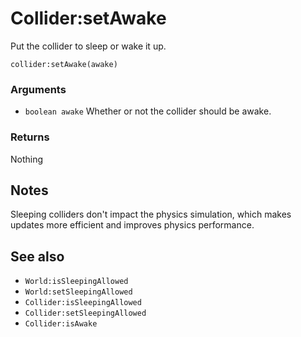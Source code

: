 <!--
category: reference
-->

Collider:setAwake
===

Put the collider to sleep or wake it up.

    collider:setAwake(awake)

### Arguments

- `boolean awake` Whether or not the collider should be awake.

### Returns

Nothing

Notes
---

Sleeping colliders don't impact the physics simulation, which makes updates more efficient and
improves physics performance.

See also
---

- `World:isSleepingAllowed`
- `World:setSleepingAllowed`
- `Collider:isSleepingAllowed`
- `Collider:setSleepingAllowed`
- `Collider:isAwake`
